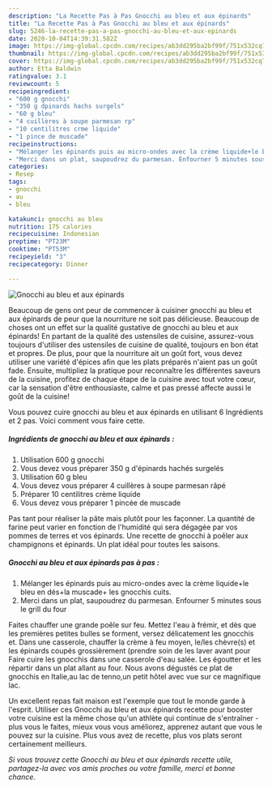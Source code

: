 ```yaml
---
description: "La Recette Pas à Pas Gnocchi au bleu et aux épinards"
title: "La Recette Pas à Pas Gnocchi au bleu et aux épinards"
slug: 5246-la-recette-pas-a-pas-gnocchi-au-bleu-et-aux-epinards
date: 2020-10-04T14:39:31.582Z
image: https://img-global.cpcdn.com/recipes/ab3dd295ba2bf99f/751x532cq70/gnocchi-au-bleu-et-aux-epinards-photo-principale-de-la-recette.jpg
thumbnail: https://img-global.cpcdn.com/recipes/ab3dd295ba2bf99f/751x532cq70/gnocchi-au-bleu-et-aux-epinards-photo-principale-de-la-recette.jpg
cover: https://img-global.cpcdn.com/recipes/ab3dd295ba2bf99f/751x532cq70/gnocchi-au-bleu-et-aux-epinards-photo-principale-de-la-recette.jpg
author: Etta Baldwin
ratingvalue: 3.1
reviewcount: 5
recipeingredient:
- "600 g gnocchi"
- "350 g dpinards hachs surgels"
- "60 g bleu"
- "4 cuillères à soupe parmesan rp"
- "10 centilitres crme liquide"
- "1 pince de muscade"
recipeinstructions:
- "Mélanger les épinards puis au micro-ondes avec la crème liquide+le bleu en dés+la muscade+ les gnocchis cuits."
- "Merci dans un plat, saupoudrez du parmesan. Enfourner 5 minutes sous le grill du four"
categories:
- Resep
tags:
- gnocchi
- au
- bleu

katakunci: gnocchi au bleu 
nutrition: 175 calories
recipecuisine: Indonesian
preptime: "PT23M"
cooktime: "PT53M"
recipeyield: "3"
recipecategory: Dinner

---
```



![Gnocchi au bleu et aux épinards](https://img-global.cpcdn.com/recipes/ab3dd295ba2bf99f/751x532cq70/gnocchi-au-bleu-et-aux-epinards-photo-principale-de-la-recette.jpg)

Beaucoup de gens ont peur de commencer à cuisiner gnocchi au bleu et aux épinards de peur que la nourriture ne soit pas délicieuse. Beaucoup de choses ont un effet sur la qualité gustative de gnocchi au bleu et aux épinards! En partant de la qualité des ustensiles de cuisine, assurez-vous toujours d'utiliser des ustensiles de cuisine de qualité, toujours en bon état et propres. De plus, pour que la nourriture ait un goût fort, vous devez utiliser une variété d'épices afin que les plats préparés n'aient pas un goût fade. Ensuite, multipliez la pratique pour reconnaître les différentes saveurs de la cuisine, profitez de chaque étape de la cuisine avec tout votre cœur, car la sensation d'être enthousiaste, calme et pas pressé affecte aussi le goût de la cuisine!

<!--inarticleads1-->

Vous pouvez cuire gnocchi au bleu et aux épinards en utilisant 6 Ingrédients et 2 pas. Voici comment vous faire cette.

##### Ingrédients de gnocchi au bleu et aux épinards :

1. Utilisation 600 g gnocchi
1. Vous devez vous préparer 350 g d&#39;épinards hachés surgelés
1. Utilisation 60 g bleu
1. Vous devez vous préparer 4 cuillères à soupe parmesan râpé
1. Préparer 10 centilitres crème liquide
1. Vous devez vous préparer 1 pincée de muscade


Pas tant pour réaliser la pâte mais plutôt pour les façonner. La quantité de farine peut varier en fonction de l&#39;humidité qui sera dégagée par vos pommes de terres et vos épinards. Une recette de gnocchi à poêler aux champignons et épinards. Un plat idéal pour toutes les saisons. 

<!--inarticleads2-->

##### Gnocchi au bleu et aux épinards pas à pas :

1. Mélanger les épinards puis au micro-ondes avec la crème liquide+le bleu en dés+la muscade+ les gnocchis cuits.
1. Merci dans un plat, saupoudrez du parmesan. Enfourner 5 minutes sous le grill du four


Faites chauffer une grande poêle sur feu. Mettez l&#39;eau à frémir, et dès que les premières petites bulles se forment, versez délicatement les gnocchis et. Dans une casserole, chauffer la crème à feu moyen, le/les chèvre(s) et les épinards coupés grossièrement (prendre soin de les laver avant pour Faire cuire les gnocchis dans une casserole d&#39;eau salée. Les égoutter et les répartir dans un plat allant au four. Nous avons dégustés ce plat de gnocchis en Italie,au lac de tenno,un petit hôtel avec vue sur ce magnifique lac. 

<!--inarticleads1-->

<p>
Un excellent repas fait maison est l'exemple que tout le monde garde à l'esprit. Utiliser ces Gnocchi au bleu et aux épinards recette pour booster votre cuisine est la même chose qu'un athlète qui continue de s'entraîner - plus vous le faites, mieux vous vous améliorez, apprenez autant que vous le pouvez sur la cuisine. Plus vous avez de recette, plus vos plats seront certainement meilleurs.
</p>

<p>
<i>Si vous trouvez cette Gnocchi au bleu et aux épinards recette utile, partagez-la avec vos amis proches ou votre famille, merci et bonne chance.</i>
</p>
